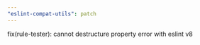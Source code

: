```yaml
---
"eslint-compat-utils": patch
---
```


fix(rule-tester): cannot destructure property error with eslint v8
